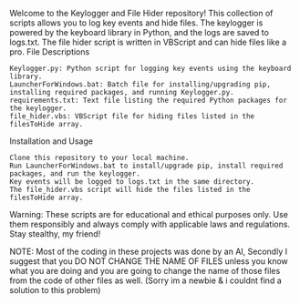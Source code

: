 Welcome to the Keylogger and File Hider repository! This collection of scripts allows you to log key events and hide files. The keylogger is powered by the keyboard library in Python, and the logs are saved to logs.txt. The file hider script is written in VBScript and can hide files like a pro.
File Descriptions

    Keylogger.py: Python script for logging key events using the keyboard library.
    LauncherForWindows.bat: Batch file for installing/upgrading pip, installing required packages, and running Keylogger.py.
    requirements.txt: Text file listing the required Python packages for the keylogger.
    file_hider.vbs: VBScript file for hiding files listed in the filesToHide array.

Installation and Usage

    Clone this repository to your local machine.
    Run LauncherForWindows.bat to install/upgrade pip, install required packages, and run the keylogger.
    Key events will be logged to logs.txt in the same directory.
    The file_hider.vbs script will hide the files listed in the filesToHide array.

Warning: These scripts are for educational and ethical purposes only. Use them responsibly and always comply with applicable laws and regulations. Stay stealthy, my friend!

NOTE: Most of the coding in these projects was done by an AI, Secondly I suggest that you DO NOT CHANGE THE NAME OF FILES unless you know what you are doing and you are going to change the name of those files from the code of other files as well. (Sorry im a newbie & i couldnt find a solution to this problem)
